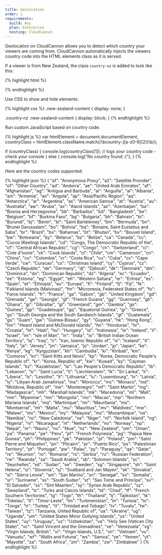 ```yaml
---
title: Geolocation
order: 1
requirements:
  build: Any
  plan: Enterprise
  hosting: CloudCannon
---
```


Geolocation on CloudCannon allows you to detect which country your viewers are coming from. CloudCannon automatically injects the viewers country code into the HTML elements class as it is served.

If a viewer is from New Zealand, the class `country-nz` is added to look like this:

{% highlight html %}
<html class="country-nz">
{% endhighlight %}

Use CSS to show and hide elements:

{% highlight css %}
.new-zealand-content {
  display: none;
}

.country-nz .new-zealand-content {
  display: block;
}
{% endhighlight %}

Run custom JavaScript based on country code:

{% highlight js %}
var htmlElement = document.documentElement,
  countryClass = htmlElement.className.match(/\bcountry\-([a-z0-9]{2})\b/);

if (countryClass) {
  console.log(countryClass[1]); // logs your country code - check your console
} else {
  console.log("No country found :(");
}
{% endhighlight %}

<script>
var htmlElement = document.documentElement,
  countryClass = htmlElement.className.match(/\bcountry\-([a-z0-9]{2})\b/);

if (countryClass) {
  console.log(countryClass[1]);
} else {
  console.log("No country found :(");
}
</script>

Here are the country codes supported:

{% highlight json %}
{
  "a1": "Anonymous Proxy",
  "a2": "Satellite Provider",
  "o1": "Other Country",
  "ad": "Andorra",
  "ae": "United Arab Emirates",
  "af": "Afghanistan",
  "ag": "Antigua and Barbuda",
  "ai": "Anguilla",
  "al": "Albania",
  "am": "Armenia",
  "ao": "Angola",
  "ap": "Asia/Pacific Region",
  "aq": "Antarctica",
  "ar": "Argentina",
  "as": "American Samoa",
  "at": "Austria",
  "au": "Australia",
  "aw": "Aruba",
  "ax": "Aland Islands",
  "az": "Azerbaijan",
  "ba": "Bosnia and Herzegovina",
  "bb": "Barbados",
  "bd": "Bangladesh",
  "be": "Belgium",
  "bf": "Burkina Faso",
  "bg": "Bulgaria",
  "bh": "Bahrain",
  "bi": "Burundi",
  "bj": "Benin",
  "bl": "Saint Bartelemey",
  "bm": "Bermuda",
  "bn": "Brunei Darussalam",
  "bo": "Bolivia",
  "bq": "Bonaire, Saint Eustatius and Saba",
  "br": "Brazil",
  "bs": "Bahamas",
  "bt": "Bhutan",
  "bv": "Bouvet Island",
  "bw": "Botswana",
  "by": "Belarus",
  "bz": "Belize",
  "ca": "Canada",
  "cc": "Cocos (Keeling) Islands",
  "cd": "Congo, The Democratic Republic of the",
  "cf": "Central African Republic",
  "cg": "Congo",
  "ch": "Switzerland",
  "ci": "Cote d'Ivoire",
  "ck": "Cook Islands",
  "cl": "Chile",
  "cm": "Cameroon",
  "cn": "China",
  "co": "Colombia",
  "cr": "Costa Rica",
  "cu": "Cuba",
  "cv": "Cape Verde",
  "cw": "Curacao",
  "cx": "Christmas Island",
  "cy": "Cyprus",
  "cz": "Czech Republic",
  "de": "Germany",
  "dj": "Djibouti",
  "dk": "Denmark",
  "dm": "Dominica",
  "do": "Dominican Republic",
  "dz": "Algeria",
  "ec": "Ecuador",
  "ee": "Estonia",
  "eg": "Egypt",
  "eh": "Western Sahara",
  "er": "Eritrea",
  "es": "Spain",
  "et": "Ethiopia",
  "eu": "Europe",
  "fi": "Finland",
  "fj": "Fiji",
  "fk": "Falkland Islands (Malvinas)",
  "fm": "Micronesia, Federated States of",
  "fo": "Faroe Islands",
  "fr": "France",
  "ga": "Gabon",
  "gb": "United Kingdom",
  "gd": "Grenada",
  "ge": "Georgia",
  "gf": "French Guiana",
  "gg": "Guernsey",
  "gh": "Ghana",
  "gi": "Gibraltar",
  "gl": "Greenland",
  "gm": "Gambia",
  "gn": "Guinea",
  "gp": "Guadeloupe",
  "gq": "Equatorial Guinea",
  "gr": "Greece",
  "gs": "South Georgia and the South Sandwich Islands",
  "gt": "Guatemala",
  "gu": "Guam",
  "gw": "Guinea-Bissau",
  "gy": "Guyana",
  "hk": "Hong Kong",
  "hm": "Heard Island and McDonald Islands",
  "hn": "Honduras",
  "hr": "Croatia",
  "ht": "Haiti",
  "hu": "Hungary",
  "id": "Indonesia",
  "ie": "Ireland",
  "il": "Israel",
  "im": "Isle of Man",
  "in": "India",
  "io": "British Indian Ocean Territory",
  "iq": "Iraq",
  "ir": "Iran, Islamic Republic of",
  "is": "Iceland",
  "it": "Italy",
  "je": "Jersey",
  "jm": "Jamaica",
  "jo": "Jordan",
  "jp": "Japan",
  "ke": "Kenya",
  "kg": "Kyrgyzstan",
  "kh": "Cambodia",
  "ki": "Kiribati",
  "km": "Comoros",
  "kn": "Saint Kitts and Nevis",
  "kp": "Korea, Democratic People's Republic of",
  "kr": "Korea, Republic of",
  "kw": "Kuwait",
  "ky": "Cayman Islands",
  "kz": "Kazakhstan",
  "la": "Lao People's Democratic Republic",
  "lb": "Lebanon",
  "lc": "Saint Lucia",
  "li": "Liechtenstein",
  "lk": "Sri Lanka",
  "lr": "Liberia",
  "ls": "Lesotho",
  "lt": "Lithuania",
  "lu": "Luxembourg",
  "lv": "Latvia",
  "ly": "Libyan Arab Jamahiriya",
  "ma": "Morocco",
  "mc": "Monaco",
  "md": "Moldova, Republic of",
  "me": "Montenegro",
  "mf": "Saint Martin",
  "mg": "Madagascar",
  "mh": "Marshall Islands",
  "mk": "Macedonia",
  "ml": "Mali",
  "mm": "Myanmar",
  "mn": "Mongolia",
  "mo": "Macao",
  "mp": "Northern Mariana Islands",
  "mq": "Martinique",
  "mr": "Mauritania",
  "ms": "Montserrat",
  "mt": "Malta",
  "mu": "Mauritius",
  "mv": "Maldives",
  "mw": "Malawi",
  "mx": "Mexico",
  "my": "Malaysia",
  "mz": "Mozambique",
  "na": "Namibia",
  "nc": "New Caledonia",
  "ne": "Niger",
  "nf": "Norfolk Island",
  "ng": "Nigeria",
  "ni": "Nicaragua",
  "nl": "Netherlands",
  "no": "Norway",
  "np": "Nepal",
  "nr": "Nauru",
  "nu": "Niue",
  "nz": "New Zealand",
  "om": "Oman",
  "pa": "Panama",
  "pe": "Peru",
  "pf": "French Polynesia",
  "pg": "Papua New Guinea",
  "ph": "Philippines",
  "pk": "Pakistan",
  "pl": "Poland",
  "pm": "Saint Pierre and Miquelon",
  "pn": "Pitcairn",
  "pr": "Puerto Rico",
  "ps": "Palestinian Territory",
  "pt": "Portugal",
  "pw": "Palau",
  "py": "Paraguay",
  "qa": "Qatar",
  "re": "Reunion",
  "ro": "Romania",
  "rs": "Serbia",
  "ru": "Russian Federation",
  "rw": "Rwanda",
  "sa": "Saudi Arabia",
  "sb": "Solomon Islands",
  "sc": "Seychelles",
  "sd": "Sudan",
  "se": "Sweden",
  "sg": "Singapore",
  "sh": "Saint Helena",
  "si": "Slovenia",
  "sj": "Svalbard and Jan Mayen",
  "sk": "Slovakia",
  "sl": "Sierra Leone",
  "sm": "San Marino",
  "sn": "Senegal",
  "so": "Somalia",
  "sr": "Suriname",
  "ss": "South Sudan",
  "st": "Sao Tome and Principe",
  "sv": "El Salvador",
  "sx": "Sint Maarten",
  "sy": "Syrian Arab Republic",
  "sz": "Swaziland",
  "tc": "Turks and Caicos Islands",
  "td": "Chad",
  "tf": "French Southern Territories",
  "tg": "Togo",
  "th": "Thailand",
  "tj": "Tajikistan",
  "tk": "Tokelau",
  "tl": "Timor-Leste",
  "tm": "Turkmenistan",
  "tn": "Tunisia",
  "to": "Tonga",
  "tr": "Turkey",
  "tt": "Trinidad and Tobago",
  "tv": "Tuvalu",
  "tw": "Taiwan",
  "tz": "Tanzania, United Republic of",
  "ua": "Ukraine",
  "ug": "Uganda",
  "um": "United States Minor Outlying Islands",
  "us": "United States",
  "uy": "Uruguay",
  "uz": "Uzbekistan",
  "va": "Holy See (Vatican City State)",
  "vc": "Saint Vincent and the Grenadines",
  "ve": "Venezuela",
  "vg": "Virgin Islands, British",
  "vi": "Virgin Islands, U.S.",
  "vn": "Vietnam",
  "vu": "Vanuatu",
  "wf": "Wallis and Futuna",
  "ws": "Samoa",
  "ye": "Yemen",
  "yt": "Mayotte",
  "za": "South Africa",
  "zm": "Zambia",
  "zw": "Zimbabwe"
}
{% endhighlight %}
